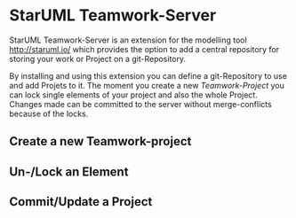 # StarUML Teamwork-Server

StarUML Teamwork-Server is an extension for the modelling tool http://staruml.io/ which provides the option to add a central repository for storing your work or Project on a git-Repository.

By installing and using this extension you can define a git-Repository to use and add Projets to it. The moment you create a new *Teamwork-Project* you can lock single elements of your project and also the whole Project. Changes made can be committed to the server without merge-conflicts because of the locks.

## Create a new Teamwork-project

## Un-/Lock an Element

## Commit/Update a Project
